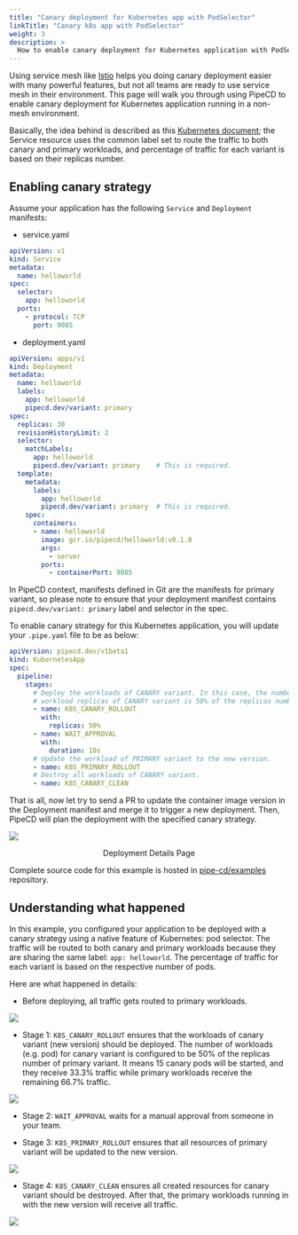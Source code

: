 ```yaml
---
title: "Canary deployment for Kubernetes app with PodSelector"
linkTitle: "Canary k8s app with PodSelector"
weight: 3
description: >
  How to enable canary deployment for Kubernetes application with PodSelector.
---
```


Using service mesh like [Istio](/docs/user-guide/examples/k8s-app-canary-with-istio/) helps you doing canary deployment easier with many powerful features, but not all teams are ready to use service mesh in their environment. This page will walk you through using PipeCD to enable canary deployment for Kubernetes application running in a non-mesh environment.

Basically, the idea behind is described as this [Kubernetes document](https://kubernetes.io/docs/concepts/cluster-administration/manage-deployment/#canary-deployments); the Service resource uses the common label set to route the traffic to both canary and primary workloads, and percentage of traffic for each variant is based on their replicas number.

## Enabling canary strategy

Assume your application has the following `Service` and `Deployment` manifests:

- service.yaml

``` yaml
apiVersion: v1
kind: Service
metadata:
  name: helloworld
spec:
  selector:
    app: helloworld
  ports:
    - protocol: TCP
      port: 9085
```

- deployment.yaml

``` yaml
apiVersion: apps/v1
kind: Deployment
metadata:
  name: helloworld
  labels:
    app: helloworld
    pipecd.dev/variant: primary
spec:
  replicas: 30
  revisionHistoryLimit: 2
  selector:
    matchLabels:
      app: helloworld
      pipecd.dev/variant: primary    # This is required.
  template:
    metadata:
      labels:
        app: helloworld
        pipecd.dev/variant: primary  # This is required.
    spec:
      containers:
      - name: helloworld
        image: gcr.io/pipecd/helloworld:v0.1.0
        args:
          - server
        ports:
          - containerPort: 9085
```

In PipeCD context, manifests defined in Git are the manifests for primary variant, so please note to ensure that your deployment manifest contains `pipecd.dev/variant: primary` label and selector in the spec.

To enable canary strategy for this Kubernetes application, you will update your `.pipe.yaml` file to be as below:

``` yaml
apiVersion: pipecd.dev/v1beta1
kind: KubernetesApp
spec:
  pipeline:
    stages:
      # Deploy the workloads of CANARY variant. In this case, the number of
      # workload replicas of CANARY variant is 50% of the replicas number of PRIMARY variant.
      - name: K8S_CANARY_ROLLOUT
        with:
          replicas: 50%
      - name: WAIT_APPROVAL
        with:
          duration: 10s
      # Update the workload of PRIMARY variant to the new version.
      - name: K8S_PRIMARY_ROLLOUT
      # Destroy all workloads of CANARY variant.
      - name: K8S_CANARY_CLEAN
```

That is all, now let try to send a PR to update the container image version in the Deployment manifest and merge it to trigger a new deployment. Then, PipeCD will plan the deployment with the specified canary strategy.

![](/images/example-canary-kubernetes.png)
<p style="text-align: center;">
Deployment Details Page
</p>

Complete source code for this example is hosted in [pipe-cd/examples](https://github.com/pipe-cd/examples/tree/master/kubernetes/canary) repository.

## Understanding what happened

In this example, you configured your application to be deployed with a canary strategy using a native feature of Kubernetes: pod selector.
The traffic will be routed to both canary and primary workloads because they are sharing the same label: `app: helloworld`.
The percentage of traffic for each variant is based on the respective number of pods.

Here are what happened in details:

- Before deploying, all traffic gets routed to primary workloads.

<img src="/images/example-canary-kubernetes-stage-0.png" style="max-width: 50%">

- Stage 1: `K8S_CANARY_ROLLOUT` ensures that the workloads of canary variant (new version) should be deployed.
The number of workloads (e.g. pod) for canary variant is configured to be 50% of the replicas number of primary variant. It means 15 canary pods will be started, and they receive 33.3% traffic while primary workloads receive the remaining 66.7% traffic.

<img src="/images/example-canary-kubernetes-stage-1.png" style="max-width: 50%">

- Stage 2: `WAIT_APPROVAL` waits for a manual approval from someone in your team.

- Stage 3: `K8S_PRIMARY_ROLLOUT` ensures that all resources of primary variant will be updated to the new version.

<img src="/images/example-canary-kubernetes-stage-3.png" style="max-width: 50%">

- Stage 4: `K8S_CANARY_CLEAN` ensures all created resources for canary variant should be destroyed. After that, the primary workloads running in with the new version will receive all traffic.

<img src="/images/example-canary-kubernetes-stage-4.png" style="max-width: 50%">
